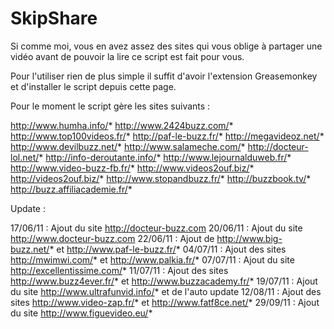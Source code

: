 # SkipShare

Si comme moi, vous en avez assez des sites qui vous oblige à partager une vidéo avant de pouvoir la lire ce script est fait pour vous.

Pour l'utiliser rien de plus simple il suffit d'avoir l'extension Greasemonkey et d'installer le script depuis cette page.

Pour le moment le script gère les sites suivants :

http://www.humha.info/*
http://www.2424buzz.com/*
http://www.top100videos.fr/*
http://paf-le-buzz.fr/*
http://megavideoz.net/*
http://www.devilbuzz.net/*
http://www.salameche.com/*
http://docteur-lol.net/*
http://info-deroutante.info/*
http://www.lejournalduweb.fr/*
http://www.video-buzz-fb.fr/*
http://www.videos2ouf.biz/*
http://videos2ouf.biz/*
http://www.stopandbuzz.fr/*
http://buzzbook.tv/*
http://buzz.affiliacademie.fr/*

Update :

17/06/11 : Ajout du site http://docteur-buzz.com
20/06/11 : Ajout du site http://www.docteur-buzz.com
22/06/11 : Ajout de http://www.big-buzz.net/* et http://www.paf-le-buzz.fr/*
04/07/11 : Ajout des sites http://mwimwi.com/* et http://www.palkia.fr/*
07/07/11 : Ajout du site http://excellentissime.com/*
11/07/11 : Ajout des sites http://www.buzz4ever.fr/* et http://www.buzzacademy.fr/*
19/07/11 : Ajout du site http://www.ultrafunvid.info/* et de l'auto update
12/08/11 : Ajout des sites http://www.video-zap.fr/* et http://www.fatf8ce.net/*
29/09/11 : Ajout du site http://www.figuevideo.eu/*
